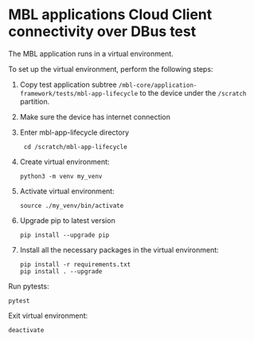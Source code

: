 # MBL applications Cloud Client connectivity over DBus test

The MBL application runs in a virtual environment.

To set up the virtual environment, perform the following steps:

1. Copy test application subtree `/mbl-core/application-framework/tests/mbl-app-lifecycle`
   to the device under the `/scratch` partition.
   
1. Make sure the device has internet connection 

1. Enter mbl-app-lifecycle directory
   ```shell
    cd /scratch/mbl-app-lifecycle
   ```
   
1. Create virtual environment:
   ```shell
   python3 -m venv my_venv
   ```

1. Activate virtual environment:
   ```shell
   source ./my_venv/bin/activate
   ```

1. Upgrade pip to latest version
    ```
    pip install --upgrade pip
    ```
    
1. Install all the necessary packages in the virtual environment:
   ```shell
   pip install -r requirements.txt
   pip install . --upgrade
   ```

Run pytests:
   ```shell
   pytest
   ```

Exit virtual environment:
   ```shell
   deactivate
   ```
